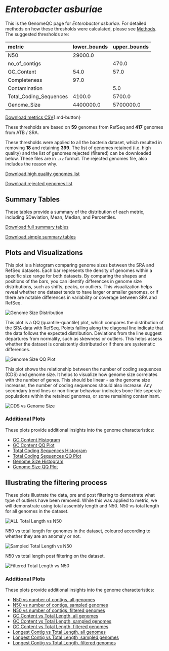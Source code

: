 # *Enterobacter asburiae*

This is the GenomeQC page for *Enterobacter asburiae*. For detailed methods on how these thresholds were calculated, please see [Methods](../../methods.md).
The suggested thresholds are: 

| metric                 | lower_bounds   | upper_bounds   |
|:-----------------------|:---------------|:---------------|
| N50                    | 29000.0        |                |
| no_of_contigs          |                | 470.0          |
| GC_Content             | 54.0           | 57.0           |
| Completeness           | 97.0           |                |
| Contamination          |                | 5.0            |
| Total_Coding_Sequences | 4100.0         | 5700.0         |
| Genome_Size            | 4400000.0      | 5700000.0      |

[Download metrics CSV](Enterobacter_asburiae_metrics.csv){.md-button}


These thresholds are based on **59** genomes from RefSeq and **417** genomes from ATB / SRA.

These thresholds were applied to all the bacteria dataset, which resulted in removing **18** and retaining **399**.
The list of genomes retained (i.e. high quality) and the list of genomes rejected (filtered) can be downloaded below. These files are in `.xz` format. The rejected genomes file, also includes the reason why.

[Download high quality genomes list](Enterobacter_asburiae_high_quality_genomes.csv.xz)


[Download rejected genomes list](Enterobacter_asburiae_filtered_out_genomes.csv.xz)



## Summary Tables
These tables provide a summary of the distribution of each metric, including SDeviation, Mean, Median, and Percentiles.

[Download full summary tables](summary.csv)

[Download simple summary tables](selected_summary.csv)

## Plots and Visualizations

This plot is a histogram comparing genome sizes between the SRA and RefSeq datasets. Each bar represents the density of genomes within a specific size range for both datasets. By comparing the shapes and positions of the bars, you can identify differences in genome size distributions, such as shifts, peaks, or outliers. This visualization helps reveal whether one dataset tends to have larger or smaller genomes, or if there are notable differences in variability or coverage between SRA and RefSeq.

![Genome Size Distribution](Genome_Size_refseq_histogram_kde.png)

This plot is a QQ (quantile-quantile) plot, which compares the distribution of the SRA data with RefSeq. Points falling along the diagonal line indicate that the data follows the expected distribution. Deviations from the line suggest departures from normality, such as skewness or outliers. This helps assess whether the dataset is consistently distributed or if there are systematic differences.

![Genome Size QQ Plot](Genome_Size_refseq_qqplot.png)

This plot shows the relationship between the number of coding sequences (CDS) and genome size. It helps to visualize how genome size correlates with the number of genes. This should be linear - as the genome size increases, the number of coding sequences should also increase. Any secondary trend lines or non-linear behaviour indicates bone fide seperate populations within the retained genomes, or some remaining contaminant. 

![CDS vs Genome Size](Enterobacter_asburiae_CDS_vs_Genome_Size.png)

### Additional Plots

These plots provide additional insights into the genome characteristics:

- [GC Content Histogram](GC_Content_refseq_histogram_kde.png)
- [GC Content QQ Plot](GC_Content_refseq_qqplot.png)
- [Total Coding Sequences Histogram](Total_Coding_Sequences_refseq_histogram_kde.png)
- [Total Coding Sequences QQ Plot](Total_Coding_Sequences_refseq_qqplot.png)
- [Genome Size Histogram](Genome_Size_refseq_histogram_kde.png)
- [Genome Size QQ Plot](Genome_Size_refseq_qqplot.png)
## Illustrating the filtering process
These plots illustrate the data, pre and post filtering to demostrate what type of outliers have been removed. While this was applied to metric, we will demonstrate using total assembly length and N50.
N50 vs total length for all genomes in the dataset.

![ALL Total Length vs N50](Enterobacter_asburiae_all_total_length_N50.png)

N50 vs total length for genomes in the dataset, coloured according to whether they are an anomaly or not.

![Sampled Total Length vs N50](Enterobacter_asburiae_sample_total_length_N50.png)

N50 vs total length post filtering on the dataset.

![Filtered Total Length vs N50](Enterobacter_asburiae_filt_total_length_N50.png)

### Additional Plots

These plots provide additional insights into the genome characteristics:

- [N50 vs number of contigs, all genomes](Enterobacter_asburiae_all_N50_number.png)
- [N50 vs number of contigs, sampled genomes](Enterobacter_asburiae_sample_N50_number.png)
- [N50 vs number of contigs, filtered genomes](Enterobacter_asburiae_filt_N50_number.png)
- [GC Content vs Total Length, all genomes](Enterobacter_asburiae_all_total_length_GC_Content.png)
- [GC Content vs Total Length, sampled genomes](Enterobacter_asburiae_sample_total_length_GC_Content.png)
- [GC Content vs Total Length, filtered genomes](Enterobacter_asburiae_filt_total_length_GC_Content.png)
- [Longest Contig vs Total Length, all genomes](Enterobacter_asburiae_all_total_length_longest.png)
- [Longest Contig vs Total Length, sampled genomes](Enterobacter_asburiae_sample_total_length_longest.png)
- [Longest Contig vs Total Length, filtered genomes](Enterobacter_asburiae_filt_total_length_longest.png)
